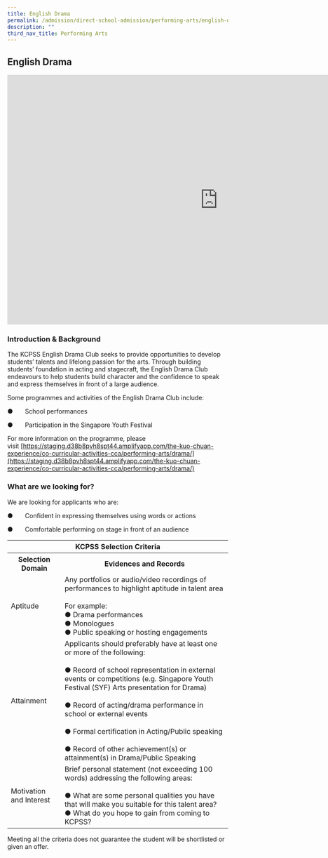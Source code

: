 ```yaml
---
title: English Drama
permalink: /admission/direct-school-admission/performing-arts/english-drama/
description: ""
third_nav_title: Performing Arts
---
```

## English Drama

<iframe allowfullscreen="true" height="569" width="960" frameborder="0" src="https://docs.google.com/presentation/d/e/2PACX-1vQ_v0W7wcMeX7mULEipNhoVpLD-fESxewilzox2rPuoqy57GeAic54ox1ZAOqCsyQzWIiWzuWGSWhRV/embed?start=true&amp;loop=true&amp;delayms=3000"></iframe>


### Introduction &amp; Background


The KCPSS English Drama Club seeks to provide opportunities to develop students’ talents and lifelong passion for the arts. Through building students’ foundation in acting and stagecraft, the English Drama Club endeavours to help students build character and the confidence to speak and express themselves in front of a large audience.

Some programmes and activities of the English Drama Club include:

●&nbsp;&nbsp;&nbsp;&nbsp;&nbsp;&nbsp;&nbsp;School performances

●&nbsp;&nbsp;&nbsp;&nbsp;&nbsp;&nbsp;&nbsp;Participation in the Singapore Youth Festival

For more information on the programme, please visit&nbsp;[https://staging.d38b8pvh8spt44.amplifyapp.com/the-kuo-chuan-experience/co-curricular-activities-cca/performing-arts/drama/](https://staging.d38b8pvh8spt44.amplifyapp.com/the-kuo-chuan-experience/co-curricular-activities-cca/performing-arts/drama/)

### What are we looking for?

We are looking for applicants who are:

●&nbsp;&nbsp;&nbsp;&nbsp;&nbsp;&nbsp;&nbsp;Confident in expressing themselves using words or actions

●&nbsp;&nbsp;&nbsp;&nbsp;&nbsp;&nbsp;&nbsp;Comfortable performing on stage in front of an audience

<table>
<thead>
  <tr>
    <th colspan="2">KCPSS Selection Criteria</th>
  </tr>
</thead>
<tbody>
  <tr>
    <th>Selection Domain</th>
    <th>Evidences and Records</th>
  </tr>
  <tr>
    <td>Aptitude</td>
    <td>Any portfolios or audio/video recordings of performances to highlight aptitude in talent area<br> <br>For example:<br>●       Drama performances<br>●       Monologues<br>●       Public speaking or hosting engagements</td>
  </tr>
  <tr>
    <td>Attainment</td>
    <td>Applicants should preferably have at least one or more of the following:<br> <br>●       Record of school representation in external events or competitions (e.g. Singapore Youth Festival (SYF) Arts presentation for Drama)<br> <br>●       Record of acting/drama performance in school or external events<br> <br>●       Formal certification in Acting/Public speaking<br> <br>●       Record of other  achievement(s) or attainment(s) in Drama/Public Speaking</td>
  </tr>
  <tr>
    <td>Motivation and Interest</td>
    <td>Brief personal statement (not exceeding 100 words) addressing the following areas:<br> <br>●       What are some personal qualities you have that will make you suitable for this talent area?<br>●       What do you hope to gain from coming to KCPSS?</td>
  </tr>
</tbody>
</table>

Meeting all the criteria does not guarantee the student will be shortlisted or given an offer.